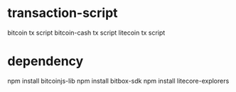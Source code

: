 # transaction-script
bitcoin tx script
bitcoin-cash tx script
litecoin tx script


# dependency
npm install bitcoinjs-lib
npm install bitbox-sdk
npm install litecore-explorers

